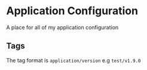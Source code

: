 # Application Configuration

A place for all of my application configuration

## Tags

The tag format is `application/version`  e.g `test/v1.9.0`
